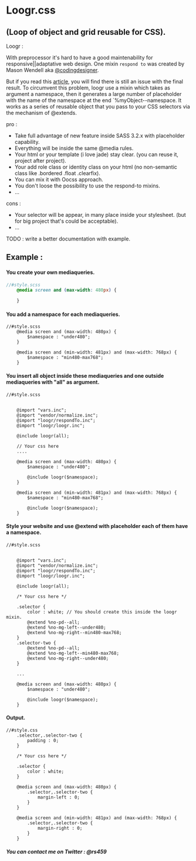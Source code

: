 # Loogr.css

(Loop of object and grid reusable for CSS).
----------
Loogr :

With preprocessor it's hard to have a good maintenability for responsive||adaptative web design. One mixin `respond to` was created by Mason Wendell aka [@codingdesigner](htts://twitter.com/codingdesigner).

But if you read this [article](http://thesassway.com/intermediate/responsive-web-design-in-sass-using-media-queries-in-sass-32), you will find there is still an issue with the final result. To circumvent this problem, loogr use a mixin which takes as argument a namespace, then it generates a large number of placeholder with the name of the namespace at the end `%myObject--namespace. It works as a series of reusable object that you pass to your CSS selectors via the mechanism of @extends.

pro :

- Take full advantage of new feature inside SASS 3.2.x with placeholder capability.
- Everything will be inside the same @media rules.
- Your html or your template (i love jade) stay clear. (you can reuse it, project after project).
- Your add role class or identity class on your html (no non-semantic class like .bordered .float .clearfix).
- You can mix it with Oocss approach.
- You don't loose the possibility to use the respond-to mixins.
- ...

cons :

- Your selector will be appear, in many place inside your stylesheet. (but for big project that's could be acceptable).
- ...

TODO : write a better documentation with example.

## Example :

#### You create your own mediaqueries.

```scss
//#style.scss
    @media screen and (max-width: 480px) {

    }
```
#### You add a namespace for each mediaqueries.

```
//#style.scss
    @media screen and (max-width: 480px) {
        $namespace : "under480";  
    }

    @media screen and (min-width: 481px) and (max-width: 768px) {
        $namespace : "min480-max768";
    }
```

#### You insert all object inside these mediaqueries and one outside mediaqueries with "all" as argument.

```
//#style.scss

    
    @import "vars.inc";
    @import "vendor/normalize.inc";
    @import "loogr/respondTo.inc";
    @import "loogr/loogr.inc";

    @include loogr(all);

    // Your css here 
    ....

    @media screen and (max-width: 480px) {
        $namespace : "under480";

        @include loogr($namespace);
    }

    @media screen and (min-width: 481px) and (max-width: 768px) {
        $namespace : "min480-max768";

        @include loogr($namespace);
    }
```

#### Style your website and use @extend with placeholder each of them have a namespace.

```
//#style.scss

    
    @import "vars.inc";
    @import "vendor/normalize.inc";
    @import "loogr/respondTo.inc";
    @import "loogr/loogr.inc";

    @include loogr(all);

    /* Your css here */

    .selector {
        color : white; // You should create this inside the loogr mixin.
        @extend %no-pd--all;
        @extend %no-mg-left--under480;
        @extend %no-mg-right--min480-max768;
    }
    .selector-two {
        @extend %no-pd--all;
        @extend %no-mg-left--min480-max768;
        @extend %no-mg-right--under480;
    }

    ...

    @media screen and (max-width: 480px) {
        $namespace : "under480";

        @include loogr($namespace);
    }
```

#### Output.

```
//#style.css
    .selector,.selector-two {
        padding : 0;
    }

    /* Your css here */

    .selector {
        color : white;
    }

    @media screen and (max-width: 480px) {
        .selector,.selector-two {
            margin-left : 0;
        }
    }

    @media screen and (min-width: 481px) and (max-width: 768px) {
        .selector,.selector-two {
            margin-right : 0;
        }
    }
```
##### You can contact me on Twitter : @rs459